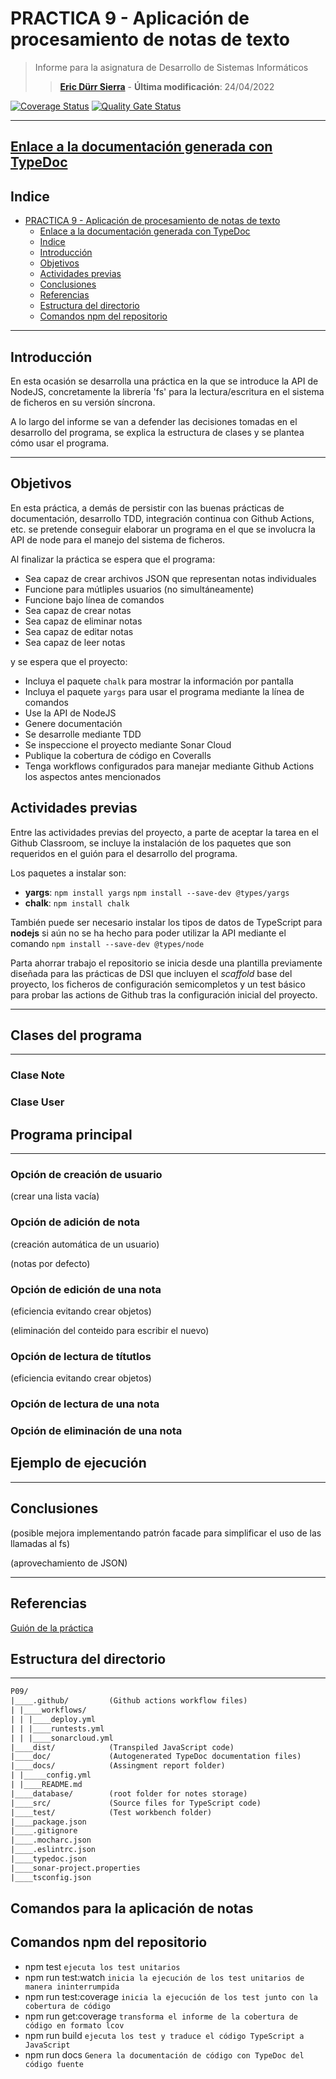 # PRACTICA 9 - Aplicación de procesamiento de notas de texto

>Informe para la asignatura de Desarrollo de Sistemas Informáticos
>
>>**[Eric Dürr Sierra](alu0101027005@ull.edu.es)** - **Última modificación**: 24/04/2022

[![Coverage Status](https://coveralls.io/repos/github/ULL-ESIT-INF-DSI-2122/ull-esit-inf-dsi-21-22-prct09-filesystem-notes-app-Eric-Durr/badge.svg?branch=master)](https://coveralls.io/github/ULL-ESIT-INF-DSI-2122/ull-esit-inf-dsi-21-22-prct09-filesystem-notes-app-Eric-Durr?branch=master)
[![Quality Gate Status](https://sonarcloud.io/api/project_badges/measure?project=ULL-ESIT-INF-DSI-2122_ull-esit-inf-dsi-21-22-prct09-filesystem-notes-app-Eric-Durr&metric=alert_status)](https://sonarcloud.io/summary/new_code?id=ULL-ESIT-INF-DSI-2122_ull-esit-inf-dsi-21-22-prct09-filesystem-notes-app-Eric-Durr)

***

## [Enlace a la documentación generada con TypeDoc](http://dsi-p09-code-docs.surge.sh/modules.html)

## Indice

- [PRACTICA 9 - Aplicación de procesamiento de notas de texto](#practica-9---aplicación-de-procesamiento-de-notas-de-texto)
  - [Enlace a la documentación generada con TypeDoc](#enlace-a-la-documentación-generada-con-typedoc)
  - [Indice](#indice)
  - [Introducción](#introducción)
  - [Objetivos](#objetivos)
  - [Actividades previas](#actividades-previas)
  - [Conclusiones](#conclusiones)
  - [Referencias](#referencias)
  - [Estructura del directorio](#estructura-del-directorio)
  - [Comandos npm del repositorio](#comandos-npm-del-repositorio)

***

## Introducción

En esta ocasión se desarrolla una práctica en la que se introduce la API de NodeJS, concretamente la librería 'fs' para la lectura/escritura en el sistema de ficheros en su versión síncrona.

A lo largo del informe se van a defender las decisiones tomadas en el desarrollo del programa, se explica la estructura de clases y se plantea cómo usar el programa.

***

## Objetivos

En esta práctica, a demás de persistir con las buenas prácticas de documentación, desarrollo TDD, integración continua con Github Actions, etc. se pretende conseguir elaborar un programa en el que se involucra la API de node para el manejo del sistema de ficheros.

Al finalizar la práctica se espera que el programa:

- Sea capaz de crear archivos JSON que representan notas individuales
- Funcione para mútliples usuarios (no simultáneamente)
- Funcione bajo línea de comandos
- Sea capaz de crear notas
- Sea capaz de eliminar notas
- Sea capaz de editar notas
- Sea capaz de leer notas

y se espera que el proyecto:

- Incluya el paquete ``chalk`` para mostrar la información por pantalla
- Incluya el paquete ``yargs`` para usar el programa mediante la línea de comandos
- Use la API de NodeJS
- Genere documentación
- Se desarrolle mediante TDD
- Se inspeccione el proyecto mediante Sonar Cloud
- Publique la cobertura de código en Coveralls
- Tenga workflows configurados para manejar mediante Github Actions los aspectos antes mencionados

## Actividades previas

Entre las actividades previas del proyecto, a parte de aceptar la tarea en el Github Classroom, se incluye la instalación de los paquetes que son requeridos en el guión para el desarrollo del programa.

Los paquetes a instalar son:

- **yargs**: ``npm install yargs`` ``npm install --save-dev @types/yargs``
- **chalk**: ``npm install chalk``

También puede ser necesario instalar los tipos de datos de TypeScript para **nodejs** si aún no se ha hecho para poder utilizar la API mediante el comando ```npm install --save-dev @types/node```

Parta ahorrar trabajo el repositorio se inicia desde una plantilla previamente diseñada para las prácticas de DSI que incluyen el _scaffold_ base del proyecto, los ficheros de configuración semicompletos y un test básico para probar las actions de Github tras la configuración inicial del proyecto. 

***

## Clases del programa

***

### Clase Note

### Clase User

## Programa principal

***

### Opción de creación de usuario

(crear una lista vacía)

### Opción de adición de nota

(creación automática de un usuario)

(notas por defecto)

### Opción de edición de una nota

(eficiencia evitando crear objetos)

(eliminación del conteido para escribir el nuevo)

### Opción de lectura de títutlos

(eficiencia evitando crear objetos)

### Opción de lectura de una nota

### Opción de eliminación de una nota


## Ejemplo de ejecución

***

## Conclusiones

(posible mejora implementando patrón facade para simplificar el uso de las llamadas al fs)

(aprovechamiento de JSON)

***

## Referencias

[Guión de la práctica](https://ull-esit-inf-dsi-2122.github.io/prct09-filesystem-notes-app/)

## Estructura del directorio

***

```txt
P09/
|____.github/         (Github actions workflow files)
| |____workflows/
| | |____deploy.yml
| | |____runtests.yml
| | |____sonarcloud.yml
|____dist/            (Transpiled JavaScript code)
|____doc/             (Autogenerated TypeDoc documentation files)
|____docs/            (Assingment report folder)
| |_____config.yml
| |____README.md
|____database/        (root folder for notes storage)
|____src/             (Source files for TypeScript code)
|____test/            (Test workbench folder)
|____package.json
|____.gitignore
|____.mocharc.json
|____.eslintrc.json
|____typedoc.json
|____sonar-project.properties
|____tsconfig.json

```

## Comandos para la aplicación de notas

## Comandos npm del repositorio

- npm test  `ejecuta los test unitarios`
- npm run test:watch `inicia la ejecución de los test unitarios de manera ininterrumpida`
- npm run test:coverage `inicia la ejecución de los test junto con la cobertura de código`
- npm run get:coverage `transforma el informe de la cobertura de código en formato lcov`
- npm run build `ejecuta los test y traduce el código TypeScript a JavaScript`
- npm run docs `Genera la documentación de código con TypeDoc del código fuente`
